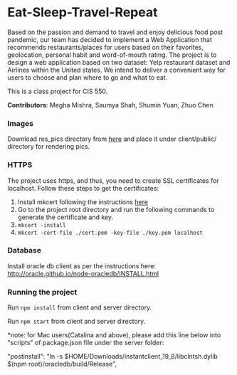 # Eat-Sleep-Travel-Repeat

Based on the passion and demand to travel and enjoy delicious food post pandemic, our team has decided to implement a Web Application that recommends restaurants/places for users based on their favorites, geolocation, personal habit and word-of-mouth rating. The project is to design a web application based on two dataset: Yelp restaurant dataset and Airlines within the United states. We intend to deliver a convenient way for users to choose and plan where to go and what to eat. 

This is a class project for CIS 550.

**Contributors**: Megha Mishra, Saumya Shah, Shumin Yuan, Zhuo Chen

### Images

Download res_pics directory from [here](https://drive.google.com/drive/folders/1qmXI027Z-Qr2r-4XdxqtKQI1ZMDp7HEU?usp=sharing) and place it under client/public/ directory for rendering pics.

### HTTPS

The project uses https, and thus, you need to create SSL certificates for localhost. Follow these steps to get the certificates:
1. Install mkcert following the instructions [here](https://github.com/FiloSottile/mkcert#installation) 
2. Go to the project root directory and run the following commands to generate the certificate and key.
3. `mkcert -install`
4. `mkcert -cert-file ./cert.pem -key-file ./key.pem localhost`

### Database 

Install oracle db client as per the instructions here: http://oracle.github.io/node-oracledb/INSTALL.html

### Running the project

Run `npm install` from client and server directory.

Run `npm start` from client and server directory.


*note: for Mac users(Catalina and above), please add this line below into "scripts" of package.json file under the server folder:

"postinstall": "ln -s $HOME/Downloads/instantclient_19_8/libclntsh.dylib $(npm root)/oracledb/build/Release",
